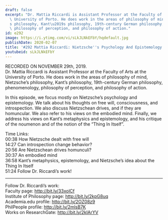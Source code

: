 ```yaml
---
draft: false
excerpt: "Dr. Mattia Riccardi is Assistant Professor at the Faculty of Arts at the\
  \ University of Porto. He does work in the areas of philosophy of mind, Nietzsche\u2019\
  s philosophy, Kant\u2019s philosophy, 19th-century German philosophy, phenomenology,\
  \ philosophy of perception, and philosophy of action."
id: e292
image: https://i.ytimg.com/vi/sLkJLNkEFbY/hqdefault.jpg
publishDate: 2020-02-07
title: '#292 Mattia Riccardi: Nietzsche''s Psychology And Epistemology'
youtubeid: sLkJLNkEFbY
---
```

RECORDED ON NOVEMBER 29th, 2019.  
Dr. Mattia Riccardi is Assistant Professor at the Faculty of Arts at the University of Porto. He does work in the areas of philosophy of mind, Nietzsche’s philosophy, Kant’s philosophy, 19th-century German philosophy, phenomenology, philosophy of perception, and philosophy of action.

In this episode, we focus mostly on Nietzsche’s psychology and epistemology. We talk about his thoughts on free will, consciousness, and introspection. We also discuss Nietzschean drives, and if they are homuncular. We also refer to his views on the embodied mind. Finally, we address his views on Kant’s metaphysics and epistemology, and his critique of the noumenon and of the notion of the “Thing In Itself”.

Time Links:  
00:38  How Nietzsche dealt with free will  
14:27  Can introspection change behavior?   
20:56  Are Nietzschean drives homunculi?  
30:37  An embodied mind  
36:58  Kant’s metaphysics, epistemology, and Nietzsche’s idea about the Thing In Itself  
51:24  Follow Dr. Riccardi’s work!

---

Follow Dr. Riccardi’s work:  
Faculty page: http://bit.ly/33xolCf  
Institute of Philosophy page: http://bit.ly/2kpG8uq  
Academia.edu profile: http://bit.ly/2OZ08z9  
PhilPeople profile: http://bit.ly/2mlsB7K  
Works on ResearchGate: http://bit.ly/2kIArYV
